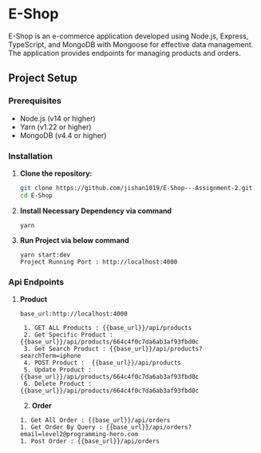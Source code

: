 # E-Shop

E-Shop is an e-commerce application developed using Node.js, Express, TypeScript, and MongoDB with Mongoose for effective data management. The application provides endpoints for managing products and orders.

## Project Setup

### Prerequisites

- Node.js (v14 or higher)
- Yarn (v1.22 or higher)
- MongoDB (v4.4 or higher)

### Installation

1. **Clone the repository:**

   ```sh
   git clone https://github.com/jishan1019/E-Shop---Assignment-2.git
   cd E-Shop
   ```

2. **Install Necessary Dependency via command**

   ```
   yarn
   ```

3. **Run Project via below command**
   ```
   yarn start:dev
   Project Running Port : http://localhost:4000
   ```

### Api Endpoints

1. **Product**

   ```
   base_url:http://localhost:4000

    1. GET ALL Products : {{base_url}}/api/products
    2. Get Specific Product : {{base_url}}/api/products/664c4f0c7da6ab3af93fbd0c
    3. Get Search Product : {{base_url}}/api/products?searchTerm=iphone
    4. POST Product :  {{base_url}}/api/products
    5. Update Product : {{base_url}}/api/products/664c4f0c7da6ab3af93fbd0c
    6. Delete Product : {{base_url}}/api/products/664c4f0c7da6ab3af93fbd0c
   ```

   2. **Order**

   ```
   1. Get All Order : {{base_url}}/api/orders
   1. Get Order By Query : {{base_url}}/api/orders?email=level2@programming-hero.com
   1. Post Order : {{base_url}}/api/orders

   ```
